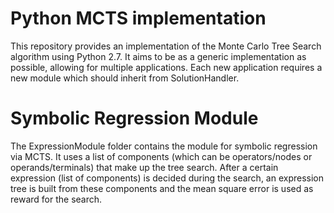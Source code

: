 # Python MCTS implementation

This repository provides an implementation of the Monte Carlo Tree Search algorithm using Python 2.7. 
It aims to be as a generic implementation as possible, allowing for multiple applications.
Each new application requires a new module which should inherit from SolutionHandler.

# Symbolic Regression Module

The ExpressionModule folder contains the module for symbolic regression via MCTS. 
It uses a list of components (which can be operators/nodes or operands/terminals) that make up the tree search.
After a certain expression (list of components) is decided during the search, an expression tree is built from these components and the mean square error is used as reward for the search.
